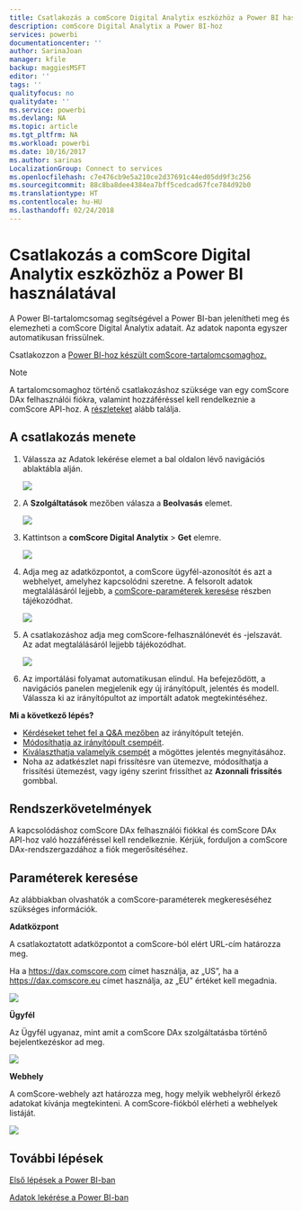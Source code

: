 ```yaml
---
title: Csatlakozás a comScore Digital Analytix eszközhöz a Power BI használatával
description: comScore Digital Analytix a Power BI-hoz
services: powerbi
documentationcenter: ''
author: SarinaJoan
manager: kfile
backup: maggiesMSFT
editor: ''
tags: ''
qualityfocus: no
qualitydate: ''
ms.service: powerbi
ms.devlang: NA
ms.topic: article
ms.tgt_pltfrm: NA
ms.workload: powerbi
ms.date: 10/16/2017
ms.author: sarinas
LocalizationGroup: Connect to services
ms.openlocfilehash: c7e476cb9e5a210ce2d37691c44ed05dd9f3c256
ms.sourcegitcommit: 88c8ba8dee4384ea7bff5cedcad67fce784d92b0
ms.translationtype: HT
ms.contentlocale: hu-HU
ms.lasthandoff: 02/24/2018
---
```

# <a name="connect-to-comscore-digital-analytix-with-power-bi"></a>Csatlakozás a comScore Digital Analytix eszközhöz a Power BI használatával
A Power BI-tartalomcsomag segítségével a Power BI-ban jelenítheti meg és elemezheti a comScore Digital Analytix adatait. Az adatok naponta egyszer automatikusan frissülnek.

Csatlakozzon a [Power BI-hoz készült comScore-tartalomcsomaghoz.](https://app.powerbi.com/getdata/services/comscore)

>[!NOTE]
>A tartalomcsomaghoz történő csatlakozáshoz szüksége van egy comScore DAx felhasználói fiókra, valamint hozzáféréssel kell rendelkeznie a comScore API-hoz. A [részleteket](#Requirements) alább találja.

## <a name="how-to-connect"></a>A csatlakozás menete
1. Válassza az Adatok lekérése elemet a bal oldalon lévő navigációs ablaktábla alján.
   
   ![](media/service-connect-to-connect-to/getdata.png)
2. A **Szolgáltatások** mezőben válasza a **Beolvasás** elemet.
   
   ![](media/service-connect-to-connect-to/services.png)
3. Kattintson a **comScore Digital Analytix** \> **Get** elemre.
   
   ![](media/service-connect-to-connect-to/comscore.png)
4. Adja meg az adatközpontot, a comScore ügyfél-azonosítót és azt a webhelyet, amelyhez kapcsolódni szeretne. A felsorolt adatok megtalálásáról lejjebb, a [comScore-paraméterek keresése](#FindingParams) részben tájékozódhat.
   
   ![](media/service-connect-to-connect-to/parameters.png)
5. A csatlakozáshoz adja meg comScore-felhasználónevét és -jelszavát. Az adat megtalálásáról lejjebb tájékozódhat.
   
   ![](media/service-connect-to-connect-to/creds.png)
6. Az importálási folyamat automatikusan elindul. Ha befejeződött, a navigációs panelen megjelenik egy új irányítópult, jelentés és modell. Válassza ki az irányítópultot az importált adatok megtekintéséhez.

**Mi a következő lépés?**

* [Kérdéseket tehet fel a Q&A mezőben](power-bi-q-and-a.md) az irányítópult tetején.
* [Módosíthatja az irányítópult csempéit](service-dashboard-edit-tile.md).
* [Kiválaszthatja valamelyik csempét](service-dashboard-tiles.md) a mögöttes jelentés megnyitásához.
* Noha az adatkészlet napi frissítésre van ütemezve, módosíthatja a frissítési ütemezést, vagy igény szerint frissíthet az **Azonnali frissítés** gombbal.

<a name="Requirements"></a>

## <a name="system-requirements"></a>Rendszerkövetelmények
A kapcsolódáshoz comScore DAx felhasználói fiókkal és comScore DAx API-hoz való hozzáféréssel kell rendelkeznie. Kérjük, forduljon a comScore DAx-rendszergazdához a fiók megerősítéséhez.

<a name="FindingParams"></a>

## <a name="finding-parameters"></a>Paraméterek keresése
Az alábbiakban olvashatók a comScore-paraméterek megkereséséhez szükséges információk.

**Adatközpont**

A csatlakoztatott adatközpontot a comScore-ból elért URL-cím határozza meg.

Ha a https://dax.comscore.com címet használja, az „US”, ha a https://dax.comscore.eu címet használja, az „EU” értéket kell megadnia.

![](media/service-connect-to-connect-to/comscore_url.png) 

**Ügyfél**

Az Ügyfél ugyanaz, mint amit a comScore DAx szolgáltatásba történő bejelentkezéskor ad meg.

![](media/service-connect-to-connect-to/comscore_signin.png) 

**Webhely**

A comScore-webhely azt határozza meg, hogy melyik webhelyről érkező adatokat kívánja megtekinteni. A comScore-fiókból elérheti a webhelyek listáját.

![](media/service-connect-to-connect-to/comscore_sites.png)

## <a name="next-steps"></a>További lépések
[Első lépések a Power BI-ban](service-get-started.md)

[Adatok lekérése a Power BI-ban](service-get-data.md)


